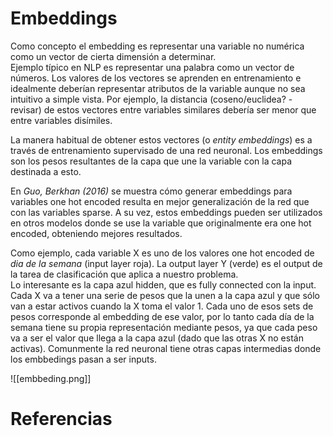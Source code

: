 # Embeddings

Como concepto el embedding es representar una variable no numérica como un vector de cierta dimensión a determinar.   
Ejemplo típico en NLP es representar una palabra como un vector de números. Los valores de los vectores se aprenden en entrenamiento e idealmente deberían representar atributos de la variable aunque no sea intuitivo a simple vista. Por ejemplo, la distancia (coseno/euclidea? - revisar) de estos vectores entre variables similares debería ser menor que entre variables disímiles.

La manera habitual de obtener estos vectores (o _entity embeddings_) es a través de entrenamiento supervisado de una red neuronal. Los embeddings son los pesos resultantes de la capa que une la variable con la capa destinada a esto.

En _Guo, Berkhan (2016)_ se muestra cómo generar embeddings para variables one hot encoded resulta en mejor generalización de la red que con las variables sparse. A su vez, estos embeddings pueden ser utilizados en otros modelos donde se use la variable que originalmente era one hot encoded, obteniendo mejores resultados.

Como ejemplo, cada variable X es uno de los valores one hot encoded de _dia de la semana_ (input layer roja). La output layer Y (verde) es el output de la tarea de clasificación que aplica a nuestro problema.  
Lo interesante es la capa azul hidden, que es fully connected con la input. Cada X va a tener una serie de pesos que la unen a la capa azul y que sólo van a estar activos cuando la X toma el valor 1. Cada uno de esos sets de pesos corresponde al embedding de ese valor, por lo tanto cada día de la semana tiene su propia representación mediante pesos, ya que cada peso va a ser el valor que llega a la capa azul (dado que las otras X no están activas). Comunmente la red neuronal tiene otras capas intermedias donde los embbedings pasan a ser inputs.

![[embbeding.png]]

# Referencias
